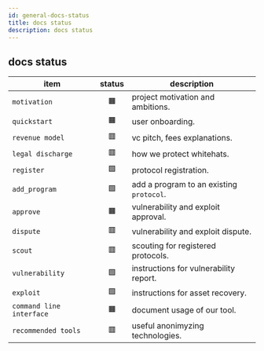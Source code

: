 ```yaml
---
id: general-docs-status
title: docs status
description: docs status
---
```


## docs status

| item                     | status | description                              |
| ------------------------ | :----: | ---------------------------------------- |
| `motivation`             |   🟧   | project motivation and ambitions.        |
| `quickstart`             |   🟧   | user onboarding.                         |
| `revenue model`          |   🟥   | vc pitch, fees explanations.             |
| `legal discharge`        |   🟥   | how we protect whitehats.                |
| `register`               |   🟩   | protocol registration.                   |
| `add_program`            |   🟩   | add a program to an existing `protocol`. |
| `approve`                |   🟧   | vulnerability and exploit approval.      |
| `dispute`                |   🟥   | vulnerability and exploit dispute.       |
| `scout`                  |   🟥   | scouting for registered protocols.       |
| `vulnerability`          |   🟩   | instructions for vulnerability report.   |
| `exploit`                |   🟩   | instructions for asset recovery.         |
| `command line interface` |   🟧   | document usage of our tool.              |
| `recommended tools`      |   🟥   | useful anonimyzing technologies.         |

